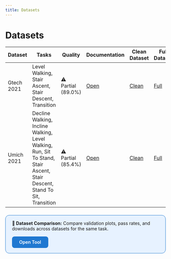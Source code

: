 ```yaml
---
title: Datasets
---
```


# Datasets

<!-- DATASET_TABLE_START -->
| Dataset | Tasks | Quality | Documentation | Clean Dataset | Full Dataset |
|---------|-------|---------|---------------|---------------|---------------|
| Gtech 2021 | Level Walking, Stair Ascent, Stair Descent, Transition | ⚠️ Partial (89.0%) | [Open](gt21.md) | [Clean](https://www.dropbox.com/scl/fi/h2aitlo77ujndhcqzhswo/gtech_2021_phase_clean.parquet?rlkey=zitswlvbc7g8bgt2f3jx3zyfx&st=26wq9hpi&raw=1) | [Full](https://www.dropbox.com/scl/fi/fvv83iipnhtapkaa1z70g/gtech_2021_phase_dirty.parquet?rlkey=fp7q7a3b0t8t6bivc9lynu5uj&st=idfk1sk4&raw=1) |
| Umich 2021 | Decline Walking, Incline Walking, Level Walking, Run, Sit To Stand, Stair Ascent, Stair Descent, Stand To Sit, Transition | ⚠️ Partial (85.4%) | [Open](um21.md) | [Clean](https://www.dropbox.com/scl/fi/typd1b24lfks6unjdiagf/umich_2021_phase_clean.parquet?rlkey=il6z7dnfs5i9n96tc90h1s244&st=vasjkbl2&raw=1) | [Full](https://www.dropbox.com/scl/fi/21mbjl4g148idosnl5li1/umich_2021_phase_dirty.parquet?rlkey=jbcy3l53wgapuyc2e3k2pgbn6&st=tuctu1y2&raw=1) |
<!-- DATASET_TABLE_END -->

<div style="border: 1px solid #1f78d1; background: #e7f2ff; padding: 1rem 1.25rem; border-radius: 0.75rem; margin: 1.5rem 0; display:flex; flex-wrap:wrap; align-items:center; gap:1rem;">
  <div>
    <strong>🧭 Dataset Comparison:</strong> Compare validation plots, pass rates, and downloads across datasets for the same task.
  </div>
  <a href="comparison.md" style="padding:0.6rem 1.4rem; background:#1f78d1; color:#fff; border-radius:0.5rem; text-decoration:none; font-weight:600;">Open Tool</a>
</div>
